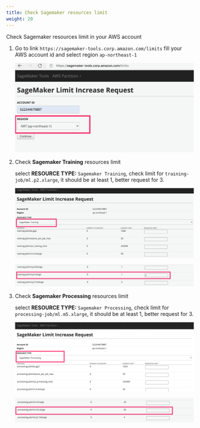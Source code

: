 ```yaml
---
title: Check Sagemaker resources limit
weight: 20
---
```


Check Sagemaker resources limit in your AWS account

1. Go to link `https://sagemaker-tools.corp.amazon.com/limits`
   fill your AWS account id and select region `ap-northeast-1`
   
   ![Sagemaker limit request](/images/sm-limit-req.png)


2. Check **Sagemaker Training** resources limit

   select **RESOURCE TYPE:** `Sagemaker Training`, check limit for `training-job/ml.p2.xlarge`, it should be at least 1, better request for 3. 

   ![Sagemaker training job limit](/images/sm-limit-training.png)

   ![Sagemaker training job limit for p2.xlarge](/images/sm-limit-training-p2.png)


3. Check **Sagemaker Processing** resources limit

   select **RESOURCE TYPE:** `Sagemaker Processing`, check limit for `processing-job/ml.m5.xlarge`, it should be at least 1, better request for 3. 

   ![Sagemaker processing job limit](/images/sm-limit-processing.png)

   ![Sagemaker processing job limit for m5.xlarge](/images/sm-limit-processing-m5-xlarge.png)
